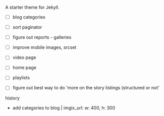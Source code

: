 A starter theme for Jekyll.

- [ ] blog categories
- [ ] sort paginator
- [ ] figure out reports - galleries
- [ ] improve mobile images, srcset
- [ ] video page
- [ ] home page
- [ ] playlists
- [ ] figure out best way to do 'more on the story listings (structured or not'


history
- add categories to blog
| imgix_url: w: 400, h: 300